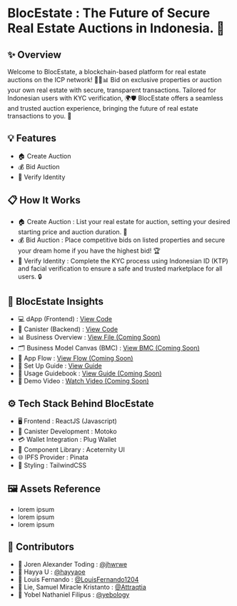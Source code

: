 # BlocEstate : The Future of Secure Real Estate Auctions in Indonesia. 🚀

## ✨ Overview
Welcome to BlocEstate, a blockchain-based platform for real estate auctions on the ICP network! 🏡🔗📊 Bid on exclusive properties or auction your own real estate with secure, transparent transactions. Tailored for Indonesian users with KYC verification, 🌍🛡️ BlocEstate offers a seamless and trusted auction experience, bringing the future of real estate transactions to you. 🚀

## 💡 Features
- 🏠 Create Auction
- 💰 Bid Auction
- 🙂 Verify Identity

## 📋 How It Works
- 🏠 Create Auction : List your real estate for auction, setting your desired starting price and auction duration. 📅
- 💰 Bid Auction : Place competitive bids on listed properties and secure your dream home if you have the highest bid! 🏆
- 🙂 Verify Identity : Complete the KYC process using Indonesian ID (KTP) and facial verification to ensure a safe and trusted marketplace for all users. 🔒

## 🚀 BlocEstate Insights
- 💻 dApp (Frontend) : [View Code](https://github.com/LouisFernando1204/blocestate-dapp.git)
- 🔧 Canister (Backend) : [View Code](https://github.com/LouisFernando1204/blocestate-canister.git)
- 📊 Business Overview : [View File (Coming Soon)]()
- 🗂️ Business Model Canvas (BMC) : [View BMC (Coming Soon)]()
- 🔗 App Flow : [View Flow (Coming Soon)]()
- 📝 Set Up Guide : [View Guide](https://github.com/yebology/blocestate-setup-guide.git)
- 📖 Usage Guidebook : [View Guide (Coming Soon)]()
- 🎥 Demo Video : [Watch Video (Coming Soon)]()

## ⚙️ Tech Stack Behind BlocEstate
- 🖥️ Frontend : ReactJS (Javascript)
- 🔧 Canister Development : Motoko
- 💳 Wallet Integration : Plug Wallet
- 🧩 Component Library : Aceternity UI
- 🌐 IPFS Provider : Pinata
- 🎨 Styling : TailwindCSS

## 🖼️ Assets Reference
- lorem ipsum
- lorem ipsum
- lorem ipsum

## 🤝 Contributors
- 🧑 Joren Alexander Toding : [@jhwrwe](https://github.com/jhwrwe)
- 🧑 Hayya U : [@hayyaoe](https://github.com/hayyaoe)
- 🧑 Louis Fernando : [@LouisFernando1204](https://github.com/LouisFernando1204)
- 🧑 Lie, Samuel Miracle Kristanto : [@Attraqtia](https://github.com/Attraqtia)
- 🧑 Yobel Nathaniel Filipus : [@yebology](https://github.com/yebology)
